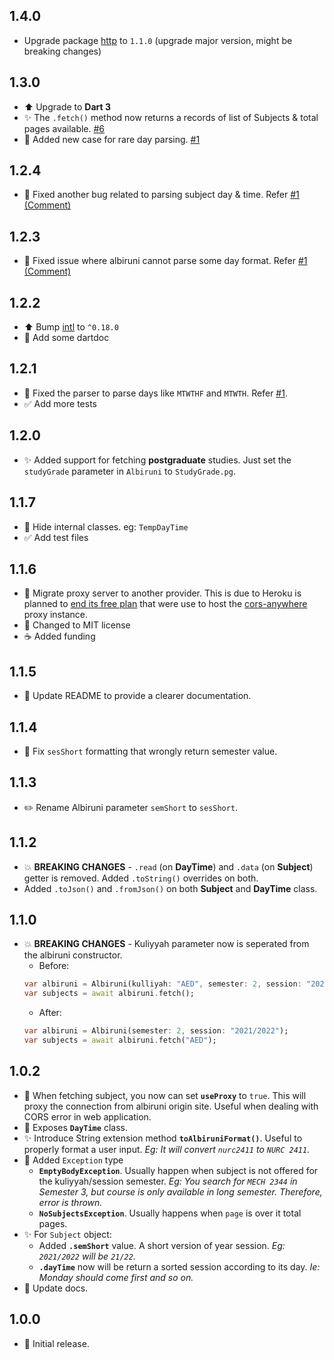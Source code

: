 ## 1.4.0

- Upgrade package [http](https://pub.dev/packages/http) to `1.1.0` (upgrade major version, might be breaking changes)

## 1.3.0

- :arrow_up: Upgrade to **Dart 3**
- :sparkles: The `.fetch()` method now returns a records of list of Subjects & total pages available. [#6](https://github.com/iqfareez/albiruni/issues/6)
- :bug: Added new case for rare day parsing. [#1](https://github.com/iqfareez/albiruni/issues/1#issuecomment-1544954628)

## 1.2.4

- :bug: Fixed another bug related to parsing subject day & time. Refer [#1 (Comment)](https://github.com/iqfareez/albiruni/issues/1#issuecomment-1470978605)

## 1.2.3

- :bug: Fixed issue where albiruni cannot parse some day format. Refer [#1 (Comment)](https://github.com/iqfareez/albiruni/issues/1#issuecomment-1469333334)

## 1.2.2

- :arrow_up: Bump [intl](https://pub.dev/packages/intl) to `^0.18.0`
- :memo: Add some dartdoc

## 1.2.1

- :bug: Fixed the parser to parse days like `MTWTHF` and `MTWTH`. Refer [#1](https://github.com/iqfareez/albiruni/issues/1).
- :white_check_mark: Add more tests

## 1.2.0

- :sparkles: Added support for fetching **postgraduate** studies. Just set the `studyGrade` parameter in `Albiruni` to `StudyGrade.pg`.

## 1.1.7

- :wrench: Hide internal classes. eg: `TempDayTime`
- :white_check_mark: Add test files

## 1.1.6

- :truck: Migrate proxy server to another provider. This is due to Heroku is planned to [end its free plan](https://blog.heroku.com/next-chapter) that were use to host the [cors-anywhere](https://github.com/Rob--W/cors-anywhere) proxy instance.
- :memo: Changed to MIT license
- :coffee: Added funding

## 1.1.5

- :memo: Update README to provide a clearer documentation.

## 1.1.4

- :bug: Fix `sesShort` formatting that wrongly return semester value.

## 1.1.3

- :pencil2: Rename Albiruni parameter `semShort` to `sesShort`.

## 1.1.2

- :boom: **BREAKING CHANGES** - `.read` (on **DayTime**) and `.data` (on **Subject**) getter is removed. Added `.toString()` overrides on both.
- Added `.toJson()` and `.fromJson()` on both **Subject** and **DayTime** class.

## 1.1.0

- :boom: **BREAKING CHANGES** - Kuliyyah parameter now is seperated from the albiruni constructor.
  - Before:
  ```dart
  var albiruni = Albiruni(kulliyah: "AED", semester: 2, session: "2021/2022");
  var subjects = await albiruni.fetch();
  ```
  - After:
  ```dart
  var albiruni = Albiruni(semester: 2, session: "2021/2022");
  var subjects = await albiruni.fetch("AED");
  ```

## 1.0.2

- :see_no_evil: When fetching subject, you now can set **`useProxy`** to `true`. This will proxy the connection from albiruni origin site. Useful when dealing with CORS error in web application.
- :children_crossing: Exposes **`DayTime`** class.
- :sparkles: Introduce String extension method **`toAlbiruniFormat()`**. Useful to properly format a user input. _Eg: It will convert `nurc2411` to `NURC 2411`._
- :goal_net: Added `Exception` type
  - **`EmptyBodyException`**. Usually happen when subject is not offered for the kuliyyah/session semester. _Eg: You search for `MECH 2344` in Semester 3, but course is only available in long semester. Therefore, error is thrown._
  - **`NoSubjectsException`**. Usually happens when `page` is over it total pages.
- :sparkles: For `Subject` object:
  - Added **`.semShort`** value. A short version of year session. _Eg: `2021/2022` will be `21/22`._
  - **`.dayTime`** now will be return a sorted session according to its day. _Ie: Monday should come first and so on._
- :memo: Update docs.

## 1.0.0

- :tada: Initial release.
